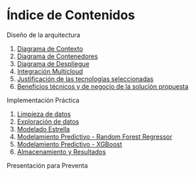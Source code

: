 # **Índice de Contenidos**

Diseño de la arquitectura
1. [Diagrama de Contexto](/diagrams/context-diagram.md)  
2. [Diagrama de Contenedores](/diagrams/container-diagram.md)  
3. [Diagrama de Despliegue](/diagrams/deploy-diagram.md)
4. [Integración Multicloud](/diagrams/multicloud-diagram.md)
5. [Justificación de las tecnologías seleccionadas](/documents/technological-justification.md)  
6. [Beneficios técnicos y de negocio de la solución propuesta](/documents/technical-and-business-benefits.md)

Implementación Práctica
1. [Limpieza de datos](/py/cleaning-data.md)
2. [Exploración de datos](/py/data-exploration.md)
3. [Modelado Estrella](/documents/star-model.md)
4. [Modelamiento Predictivo - Random Forest Regressor](/documents/predictive-model.md)
5. [Modelamiento Predictivo - XGBoost](/documents/predictive-model-2.md)
6. [Almacenamiento y Resultados](/documents/store-results.md)

Presentación para Preventa
